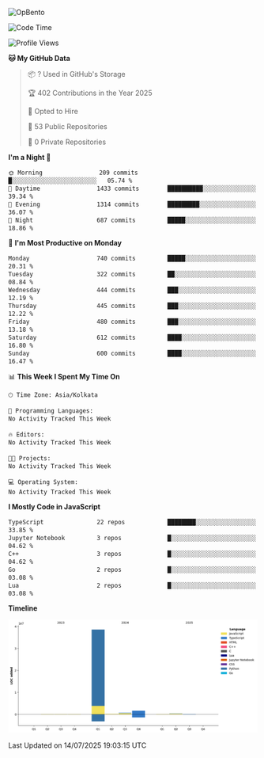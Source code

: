 ![OpBento](https://firebasestorage.googleapis.com/v0/b/smartkaksha-fe32c.appspot.com/o/opbento%2Fparthkapoor-dev3db8f.png?alt=media)

<!--START_SECTION:waka-->
![Code Time](http://img.shields.io/badge/Code%20Time-0%20secs-blue)

![Profile Views](http://img.shields.io/badge/Profile%20Views-56-blue)

**🐱 My GitHub Data** 

> 📦 ? Used in GitHub's Storage 
 > 
> 🏆 402 Contributions in the Year 2025
 > 
> 💼 Opted to Hire
 > 
> 📜 53 Public Repositories 
 > 
> 🔑 0 Private Repositories 
 > 
**I'm a Night 🦉** 

```text
🌞 Morning                209 commits         █░░░░░░░░░░░░░░░░░░░░░░░░   05.74 % 
🌆 Daytime                1433 commits        ██████████░░░░░░░░░░░░░░░   39.34 % 
🌃 Evening                1314 commits        █████████░░░░░░░░░░░░░░░░   36.07 % 
🌙 Night                  687 commits         █████░░░░░░░░░░░░░░░░░░░░   18.86 % 
```
📅 **I'm Most Productive on Monday** 

```text
Monday                   740 commits         █████░░░░░░░░░░░░░░░░░░░░   20.31 % 
Tuesday                  322 commits         ██░░░░░░░░░░░░░░░░░░░░░░░   08.84 % 
Wednesday                444 commits         ███░░░░░░░░░░░░░░░░░░░░░░   12.19 % 
Thursday                 445 commits         ███░░░░░░░░░░░░░░░░░░░░░░   12.22 % 
Friday                   480 commits         ███░░░░░░░░░░░░░░░░░░░░░░   13.18 % 
Saturday                 612 commits         ████░░░░░░░░░░░░░░░░░░░░░   16.80 % 
Sunday                   600 commits         ████░░░░░░░░░░░░░░░░░░░░░   16.47 % 
```


📊 **This Week I Spent My Time On** 

```text
🕑︎ Time Zone: Asia/Kolkata

💬 Programming Languages: 
No Activity Tracked This Week

🔥 Editors: 
No Activity Tracked This Week

🐱‍💻 Projects: 
No Activity Tracked This Week

💻 Operating System: 
No Activity Tracked This Week
```

**I Mostly Code in JavaScript** 

```text
TypeScript               22 repos            ████████░░░░░░░░░░░░░░░░░   33.85 % 
Jupyter Notebook         3 repos             █░░░░░░░░░░░░░░░░░░░░░░░░   04.62 % 
C++                      3 repos             █░░░░░░░░░░░░░░░░░░░░░░░░   04.62 % 
Go                       2 repos             █░░░░░░░░░░░░░░░░░░░░░░░░   03.08 % 
Lua                      2 repos             █░░░░░░░░░░░░░░░░░░░░░░░░   03.08 % 
```



**Timeline**

![Lines of Code chart](https://raw.githubusercontent.com/ParthKapoor-dev/ParthKapoor-dev/main/assets/bar_graph.png)


 Last Updated on 14/07/2025 19:03:15 UTC
<!--END_SECTION:waka-->
